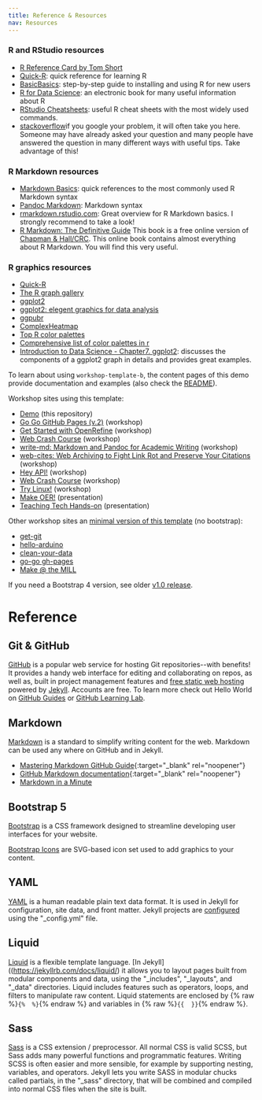 ```yaml
---
title: Reference & Resources
nav: Resources
---
```


### R and RStudio resources
- [R Reference Card by Tom Short](https://cran.r-project.org/doc/contrib/Short-refcard.pdf) 
- [Quick-R](https://www.statmethods.net/): quick reference for learning R
- [BasicBasics](https://rladiessydney.org/courses/ryouwithme/01-basicbasics-0/): step-by-step guide to installing and using R for new users
- [R for Data Science](https://r4ds.had.co.nz/index.html): an electronic book for many useful information about R
- [RStudio Cheatsheets](https://www.rstudio.com/resources/cheatsheets/): useful R cheat sheets with the most widely used commands.
- [stackoverflow](https://stackoverflow.com/)if you google your problem, it will often take you here. Someone may have already asked your question and many people have answered the question in many different ways with useful tips. Take advantage of this!

### R Markdown resources
- [Markdown Basics](https://rmarkdown.rstudio.com/authoring_basics.html): quick references to the most commonly used R Markdown syntax
- [Pandoc Markdown](https://pandoc.org/MANUAL.html#pandocs-markdown): Markdown syntax
- [rmarkdown.rstudio.com](https://rmarkdown.rstudio.com/lesson-1.html): Great overview for R Markdown basics. I strongly recommend to take a look!
- [R Markdown: The Definitive Guide](https://bookdown.org/yihui/rmarkdown/) This book is a free online version of [Chapman & Hall/CRC](https://www.routledge.com/R-Markdown-The-Definitive-Guide/Xie-Allaire-Grolemund/p/book/9781138359338). This online book contains almost everything about R Markdown. You will find this very useful.

### R graphics resources
- [Quick-R](https://www.statmethods.net/graphs/index.html)
- [The R graph gallery](https://www.r-graph-gallery.com/index.html)
- [ggplot2](https://ggplot2.tidyverse.org/)
- [ggplot2: elegent graphics for data analysis](https://ggplot2-book.org/index.html)
- [ggpubr](http://www.sthda.com/english/articles/24-ggpubr-publication-ready-plots/81-ggplot2-easy-way-to-mix-multiple-graphs-on-the-same-page/)
- [ComplexHeatmap](https://jokergoo.github.io/ComplexHeatmap-reference/book/)
- [Top R color palettes](https://www.datanovia.com/en/blog/top-r-color-palettes-to-know-for-great-data-visualization/)
- [Comprehensive list of color palettes in r](https://github.com/EmilHvitfeldt/r-color-palettes)
- [Introduction to Data Science - Chapter7. ggplot2](https://rafalab.github.io/dsbook/ggplot2.html#geometries): discusses the components of a ggplot2 graph in details and provides great examples.


To learn about using `workshop-template-b`, the content pages of this demo provide documentation and examples (also check the [README](https://github.com/evanwill/workshop-template-b/blob/master/README.md)).

Workshop sites using this template:

- [Demo](https://evanwill.github.io/workshop-template-b/) (this repository)
- [Go Go GitHub Pages (v.2)](https://evanwill.github.io/go-go-ghpages-b/) (workshop)
- [Get Started with OpenRefine](https://evanwill.github.io/openrefine-b/) (workshop)
- [Web Crash Course](https://evanwill.github.io/web-crash-course/) (workshop)
- [write-md: Markdown and Pandoc for Academic Writing](https://evanwill.github.io/write-md/) (workshop)
- [web-cites: Web Archiving to Fight Link Rot and Preserve Your Citations](https://evanwill.github.io/web-cites/) (workshop)
- [Hey API!](https://evanwill.github.io/hey-api/) (workshop)
- [Web Crash Course](https://evanwill.github.io/web-crash-course/) (workshop)
- [Try Linux!](https://evanwill.github.io/try-linux/) (workshop)
- [Make OER!](https://evanwill.github.io/make-oer/) (presentation)
- [Teaching Tech Hands-on](https://evanwill.github.io/tech-hands-on/) (presentation)

Other workshop sites an [minimal version of this template](https://github.com/evanwill/workshop-template) (no bootstrap):

- [get-git](https://evanwill.github.io/get-git/)
- [hello-arduino](https://evanwill.github.io/hello-arduino/)
- [clean-your-data](https://evanwill.github.io/clean-your-data/)
- [go-go gh-pages](https://evanwill.github.io/go-go-ghpages/)
- [Make @ the MILL](https://uidaholib.github.io/make-at-the-mill/)

If you need a Bootstrap 4 version, see older [v1.0 release](https://github.com/evanwill/workshop-template-b/releases/tag/v1.0). 

# Reference

## Git & GitHub

[GitHub](https://github.com/) is a popular web service for hosting Git repositories--with benefits!
It provides a handy web interface for editing and collaborating on repos, as well as, built in project management features and [free static web hosting](https://pages.github.com/) powered by [Jekyll](https://jekyllrb.com/).
Accounts are free.
To learn more check out Hello World on [GitHub Guides](https://guides.github.com/) or [GitHub Learning Lab](https://lab.github.com/).

## Markdown

[Markdown](https://daringfireball.net/projects/markdown/) is a standard to simplify writing content for the web. 
Markdown can be used any where on GitHub and in Jekyll.

- [Mastering Markdown GitHub Guide](https://guides.github.com/features/mastering-markdown/){:target="_blank" rel="noopener"}
- [GitHub Markdown documentation](https://docs.github.com/en/free-pro-team@latest/github/writing-on-github/basic-writing-and-formatting-syntax){:target="_blank" rel="noopener"}
- [Markdown in a Minute](https://evanwill.github.io/_drafts/notes/markdown-minute.html)

## Bootstrap 5

[Bootstrap](https://getbootstrap.com/) is a CSS framework designed to streamline developing user interfaces for your website.

[Bootstrap Icons](https://icons.getbootstrap.com/) are SVG-based icon set used to add graphics to your content.

## YAML

[YAML](http://www.yaml.org/) is a human readable plain text data format.
It is used in Jekyll for configuration, site data, and front matter.
Jekyll projects are [configured](https://jekyllrb.com/docs/configuration/) using the "_config.yml" file.

## Liquid

[Liquid](http://shopify.github.io/liquid/) is a flexible template language.
[In Jekyll]((https://jekyllrb.com/docs/liquid/) it allows you to layout pages built from modular components and data, using the "_includes", "_layouts", and "_data" directories.
Liquid includes features such as operators, loops, and filters to manipulate raw content. 
Liquid statements are enclosed by {% raw %}`{%  %}`{% endraw %} and variables in {% raw %}`{{  }}`{% endraw %}.

## Sass  

[Sass](http://sass-lang.com/) is a CSS extension / preprocessor. 
All normal CSS is valid SCSS, but Sass adds many powerful functions and programmatic features. 
Writing SCSS is often easier and more sensible, for example by supporting nesting, variables, and operators. 
Jekyll lets you write SASS in modular chucks called partials, in the "_sass" directory, that will be combined and compiled into normal CSS files when the site is built.

